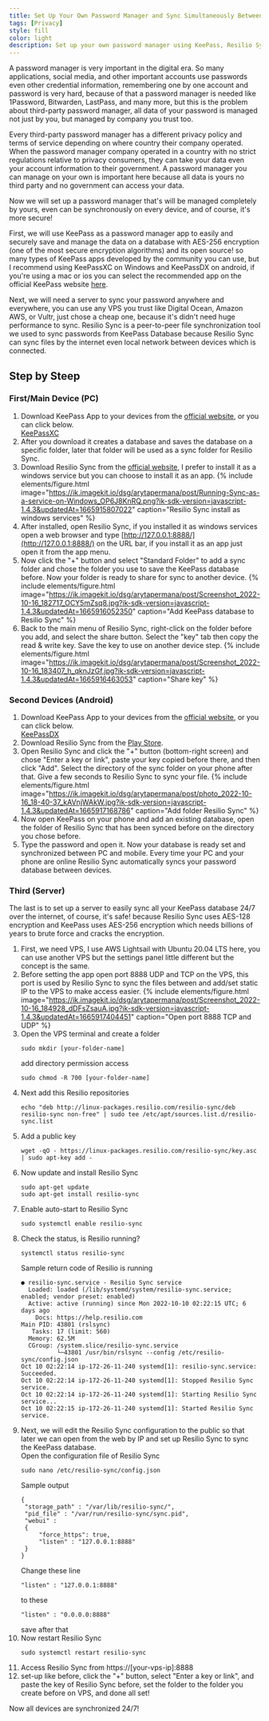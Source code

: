 ```yaml
---
title: Set Up Your Own Password Manager and Sync Simultaneously Between Devices
tags: [Privacy]
style: fill
color: light
description: Set up your own password manager using KeePass, Resilio Sync, and a VPS server for more security and reliability.
---
```


A password manager is very important in the digital era. So many applications, social media, and other important accounts use passwords even other credential information, remembering one by one account and password is very hard, because of that a password manager is needed like 1Password, Bitwarden, LastPass, and many more, but this is the problem about third-party password manager, all data of your password is managed not just by you, but managed by company you trust too.

Every third-party password manager has a different privacy policy and terms of service depending on where country their company operated. When the password manager company operated in a country with no strict regulations relative to privacy consumers, they can take your data even your account information to their government. A password manager you can manage on your own is important here because all data is yours no third party and no government can access your data.

Now we will set up a password manager that's will be managed completely by yours, even can be synchronously on every device, and of course, it's more secure!

First, we will use KeePass as a password manager app to easily and securely save and manage the data on a database with AES-256 encryption (one of the most secure encryption algorithms) and its open source! so many types of KeePass apps developed by the community you can use, but I recommend using KeePassXC on Windows and KeePassDX on android, if you're using a mac or ios you can select the recommended app on the official KeePass website [here](https://keepass.info/download.html).

Next, we will need a server to sync your password anywhere and everywhere, you can use any VPS you trust like Digital Ocean, Amazon AWS, or Vultr, just chose a cheap one, because it's didn't need huge performance to sync. Resilio Sync is a peer-to-peer file synchronization tool we used to sync passwords from KeePass Database because Resilio Sync can sync files by the internet even local network between devices which is connected.

## Step by Steep

### First/Main Device (PC)

1. Download KeePass App to your devices from the [official website](https://keepass.info/download.html), or you can click below. <br />
   [KeePassXC](https://keepassxc.org/)
2. After you download it creates a database and saves the database on a specific folder, later that folder will be used as a sync folder for Resilio Sync.
3. Download Resilio Sync from the [official website](https://www.resilio.com/individuals/), I prefer to install it as a windows service but you can choose to install it as an app.
   {% include elements/figure.html image="https://ik.imagekit.io/dsg/arytapermana/post/Running-Sync-as-a-service-on-Windows_OP6J8KnRQ.png?ik-sdk-version=javascript-1.4.3&updatedAt=1665915807022" caption="Resilio Sync install as windows services" %}
4. After installed, open Resilio Sync, if you installed it as windows services open a web browser and type [http://127.0.0.1:8888/](http://127.0.0.1:8888/) on the URL bar, if you install it as an app just open it from the app menu.
5. Now click the "+" button and select "Standard Folder" to add a sync folder and chose the folder you use to save the KeePass database before. Now your folder is ready to share for sync to another device.
   {% include elements/figure.html image="https://ik.imagekit.io/dsg/arytapermana/post/Screenshot_2022-10-16_182717_OCY5mZsq8.jpg?ik-sdk-version=javascript-1.4.3&updatedAt=1665916052350" caption="Add KeePass database to Resilio Sync" %}
6. Back to the main menu of Resilio Sync, right-click on the folder before you add, and select the share button. Select the "key" tab then copy the read & write key. Save the key to use on another device step.
   {% include elements/figure.html image="https://ik.imagekit.io/dsg/arytapermana/post/Screenshot_2022-10-16_183407_h_qknJzGf.jpg?ik-sdk-version=javascript-1.4.3&updatedAt=1665916463053" caption="Share key" %}

### Second Devices (Android)

1. Download KeePass App to your devices from the [official website](https://keepass.info/download.html), or you can click below. <br />
   [KeePassDX](https://www.keepassdx.com/)
2. Download Resilio Sync from the [Play Store](https://play.google.com/store/apps/details?id=com.resilio.sync).
3. Open Resilio Sync and click the "+" button (bottom-right screen) and chose "Enter a key or link", paste your key copied before there, and then click "Add". Select the directory of the sync folder on your phone after that. Give a few seconds to Resilio Sync to sync your file.
   {% include elements/figure.html image="https://ik.imagekit.io/dsg/arytapermana/post/photo_2022-10-16_18-40-37_kAVnjWAkW.jpg?ik-sdk-version=javascript-1.4.3&updatedAt=1665917168786" caption="Add folder Resilio Sync" %}
4. Now open KeePass on your phone and add an existing database, open the folder of Resilio Sync that has been synced before on the directory you chose before.
5. Type the password and open it. Now your database is ready set and synchronized between PC and mobile. Every time your PC and your phone are online Resilio Sync automatically syncs your password database between devices.

### Third (Server)

The last is to set up a server to easily sync all your KeePass database 24/7 over the internet, of course, it's safe! because Resilio Sync uses AES-128 encryption and KeePass uses AES-256 encryption which needs billions of years to brute force and cracks the encryption.

1. First, we need VPS, I use AWS Lightsail with Ubuntu 20.04 LTS here, you can use another VPS but the settings panel little different but the concept is the same.
2. Before setting the app open port 8888 UDP and TCP on the VPS, this port is used by Resilio Sync to sync the files between and add/set static IP to the VPS to make access easier.
   {% include elements/figure.html image="https://ik.imagekit.io/dsg/arytapermana/post/Screenshot_2022-10-16_184928_dDFsZsauA.jpg?ik-sdk-version=javascript-1.4.3&updatedAt=1665917404451" caption="Open port 8888 TCP and UDP" %}
3. Open the VPS terminal and create a folder
   ```
   sudo mkdir [your-folder-name]
   ```
   add directory permission access
   ```
   sudo chmod -R 700 [your-folder-name]
   ```
4. Next add this Resilio repositories
   ```
   echo "deb http://linux-packages.resilio.com/resilio-sync/deb resilio-sync non-free" | sudo tee /etc/apt/sources.list.d/resilio-sync.list
   ```
5. Add a public key
   ```
   wget -qO - https://linux-packages.resilio.com/resilio-sync/key.asc | sudo apt-key add -
   ```
6. Now update and install Resilio Sync
   ```
   sudo apt-get update
   sudo apt-get install resilio-sync
   ```
7. Enable auto-start to Resilio Sync
   ```
   sudo systemctl enable resilio-sync
   ```
8. Check the status, is Resilio running?
   ```
   systemctl status resilio-sync
   ```
   Sample return code of Resilio is running
   ```
   ● resilio-sync.service - Resilio Sync service
     Loaded: loaded (/lib/systemd/system/resilio-sync.service; enabled; vendor preset: enabled)
     Active: active (running) since Mon 2022-10-10 02:22:15 UTC; 6 days ago
       Docs: https://help.resilio.com
   Main PID: 43801 (rslsync)
      Tasks: 17 (limit: 560)
     Memory: 62.5M
     CGroup: /system.slice/resilio-sync.service
             └─43801 /usr/bin/rslsync --config /etc/resilio-sync/config.json
   Oct 10 02:22:14 ip-172-26-11-240 systemd[1]: resilio-sync.service: Succeeded.
   Oct 10 02:22:14 ip-172-26-11-240 systemd[1]: Stopped Resilio Sync service.
   Oct 10 02:22:14 ip-172-26-11-240 systemd[1]: Starting Resilio Sync service...
   Oct 10 02:22:15 ip-172-26-11-240 systemd[1]: Started Resilio Sync service.
   ```
9. Next, we will edit the Resilio Sync configuration to the public so that later we can open from the web by IP and set up Resilio Sync to sync the KeePass database. <br />
   Open the configuration file of Resilio Sync
   ```
   sudo nano /etc/resilio-sync/config.json
   ```
   Sample output
   ```
   {
    "storage_path" : "/var/lib/resilio-sync/",
    "pid_file" : "/var/run/resilio-sync/sync.pid",
    "webui" :
    {
        "force_https": true,
        "listen" : "127.0.0.1:8888"
    }
   }
   ```
   Change these line
   ```
   "listen" : "127.0.0.1:8888"
   ```
   to these
   ```
   "listen" : "0.0.0.0:8888"
   ```
   save after that
10. Now restart Resilio Sync
    ```
    sudo systemctl restart resilio-sync
    ```
11. Access Resilio Sync from https://[your-vps-ip]:8888
12. set-up like before, click the "+" button, select "Enter a key or link", and paste the key of Resilio Sync before, set the folder to the folder you create before on VPS, and done all set!

Now all devices are synchronized 24/7!
